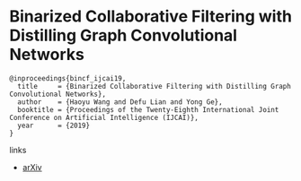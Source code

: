 # Binarized Collaborative Filtering with Distilling Graph Convolutional Networks

```
@inproceedings{bincf_ijcai19,
  title     = {Binarized Collaborative Filtering with Distilling Graph Convolutional Networks},
  author    = {Haoyu Wang and Defu Lian and Yong Ge},
  booktitle = {Proceedings of the Twenty-Eighth International Joint Conference on Artificial Intelligence (IJCAI)},            
  year      = {2019}
}
```

links
- [arXiv](https://arxiv.org/abs/1906.01829)
